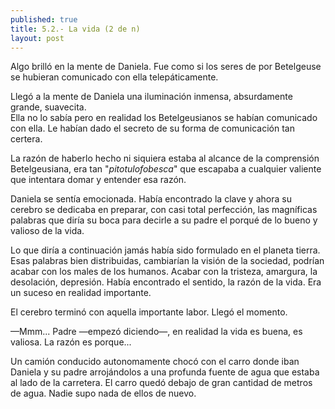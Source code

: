 ```yaml
---
published: true
title: 5.2.- La vida (2 de n)
layout: post
---
```

Algo brilló en la mente de Daniela. Fue como si los seres de por Betelgeuse se hubieran comunicado con ella telepáticamente.

Llegó a la mente de Daniela una iluminación inmensa, absurdamente grande, suavecita.  
Ella no lo sabía pero en realidad los Betelgeusianos se habían comunicado con ella. Le habían dado el secreto de su forma de comunicación tan certera.

La razón de haberlo hecho ni siquiera estaba al alcance de la comprensión Betelgeusiana, era tan "_pitotulofobesca_" que escapaba a cualquier valiente que intentara domar y entender esa razón.

Daniela se sentía emocionada. Había encontrado la clave y ahora su cerebro se dedicaba en preparar, con casi total perfección, las magníficas palabras que diría su boca para decirle a su padre el porqué de lo bueno y valioso de la vida.

Lo que diría a continuación jamás había sido formulado en el planeta tierra. Esas palabras bien distribuidas, cambiarían la visión de la sociedad, podrían acabar con los males de los humanos. Acabar con la tristeza, amargura, la desolación, depresión. Había encontrado el sentido, la razón de la vida. Era un suceso en realidad importante.

El cerebro terminó con aquella importante labor. Llegó el momento.

—Mmm... Padre —empezó diciendo—, en realidad la vida es buena, es valiosa. La razón es porque...

Un camión conducido autonomamente chocó con el carro donde iban Daniela y su padre arrojándolos a una profunda fuente de agua que estaba al lado de la carretera. El carro quedó debajo de gran cantidad de metros de agua. Nadie supo nada de ellos de nuevo.